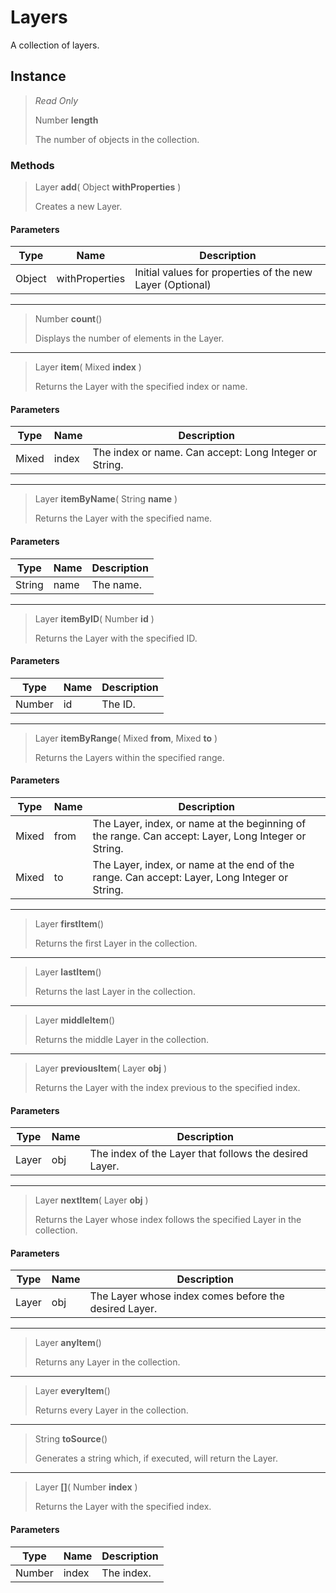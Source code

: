 # Layers
A collection of layers.

## Instance
> *Read Only* 
> 
> Number **length** 
>
> The number of objects in the collection.

### Methods
> Layer **add**( Object **withProperties** )
> 
> Creates a new Layer.
#### Parameters
| Type | Name | Description |
|---|---|---|
| Object | withProperties | Initial values for properties of the new Layer (Optional) |

*** 
> Number **count**()
> 
> Displays the number of elements in the Layer.
*** 
> Layer **item**( Mixed **index** )
> 
> Returns the Layer with the specified index or name.
#### Parameters
| Type | Name | Description |
|---|---|---|
| Mixed | index | The index or name. Can accept: Long Integer or String. |

*** 
> Layer **itemByName**( String **name** )
> 
> Returns the Layer with the specified name.
#### Parameters
| Type | Name | Description |
|---|---|---|
| String | name | The name. |

*** 
> Layer **itemByID**( Number **id** )
> 
> Returns the Layer with the specified ID.
#### Parameters
| Type | Name | Description |
|---|---|---|
| Number | id | The ID. |

*** 
> Layer **itemByRange**( Mixed **from**, Mixed **to** )
> 
> Returns the Layers within the specified range.
#### Parameters
| Type | Name | Description |
|---|---|---|
| Mixed | from | The Layer, index, or name at the beginning of the range. Can accept: Layer, Long Integer or String. |
| Mixed | to | The Layer, index, or name at the end of the range. Can accept: Layer, Long Integer or String. |

*** 
> Layer **firstItem**()
> 
> Returns the first Layer in the collection.
*** 
> Layer **lastItem**()
> 
> Returns the last Layer in the collection.
*** 
> Layer **middleItem**()
> 
> Returns the middle Layer in the collection.
*** 
> Layer **previousItem**( Layer **obj** )
> 
> Returns the Layer with the index previous to the specified index.
#### Parameters
| Type | Name | Description |
|---|---|---|
| Layer | obj | The index of the Layer that follows the desired Layer. |

*** 
> Layer **nextItem**( Layer **obj** )
> 
> Returns the Layer whose index follows the specified Layer in the collection.
#### Parameters
| Type | Name | Description |
|---|---|---|
| Layer | obj | The Layer whose index comes before the desired Layer. |

*** 
> Layer **anyItem**()
> 
> Returns any Layer in the collection.
*** 
> Layer **everyItem**()
> 
> Returns every Layer in the collection.
*** 
> String **toSource**()
> 
> Generates a string which, if executed, will return the Layer.
*** 
> Layer **[]**( Number **index** )
> 
> Returns the Layer with the specified index.
#### Parameters
| Type | Name | Description |
|---|---|---|
| Number | index | The index. |



